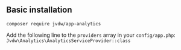 ## Basic installation

`composer require jvdw/app-analytics`

Add the following line to the `providers` array in your `config/app.php`: `Jvdw\Analytics\AnalyticsServiceProvider::class`

